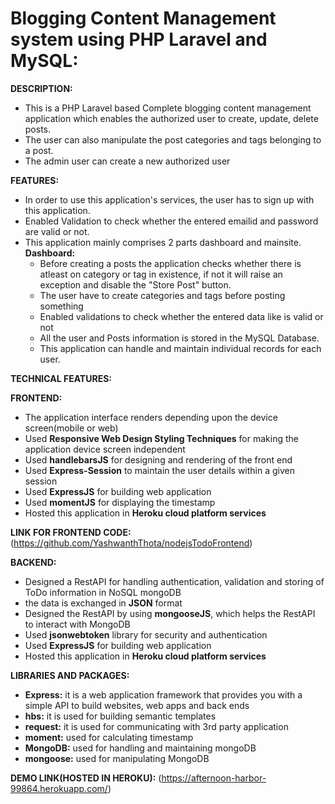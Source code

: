 # Blogging Content Management system using PHP Laravel and MySQL:

**DESCRIPTION:** 
  - This is a PHP Laravel based Complete blogging content management application which enables the authorized user to create, update, delete posts.
  - The user can also manipulate the post categories and tags belonging to a post.
  - The admin user can create a new authorized user 
  
**FEATURES:**
  - In order to use this application's services, the user has to sign up with this application.
  - Enabled Validation to check whether the entered emailid and password are valid or not.
  - This application mainly comprises 2 parts dashboard and mainsite.
  **Dashboard:**
      - Before creating a posts the application checks whether there is atleast on category or tag in existence, if not it will raise an  exception and disable the "Store Post"  button.
      - The user have to create categories and tags before posting something
      - Enabled validations to check whether the entered data like  is valid or not
      - All the user and Posts information is stored in the MySQL Database.
      - This application can handle and maintain individual records for each user.

**TECHNICAL FEATURES:**

**FRONTEND:**
   - The application interface renders depending upon the device screen(mobile or web)
   - Used **Responsive Web Design Styling Techniques** for making the application device screen independent 
   - Used **handlebarsJS** for designing and rendering of the front end
   - Used **Express-Session** to maintain the user details within a given session
   - Used **ExpressJS** for building web application
   - Used **momentJS** for displaying the timestamp
   - Hosted this application in **Heroku cloud platform services**

**LINK FOR FRONTEND CODE:**(https://github.com/YashwanthThota/nodejsTodoFrontend)

**BACKEND:**
   - Designed a RestAPI for handling authentication, validation and storing of ToDo information in NoSQL mongoDB
   - the data is exchanged in **JSON** format
   - Designed the RestAPI by using **mongooseJS**, which helps the RestAPI to interact with MongoDB
   - Used **jsonwebtoken** library for security and authentication
   - Used **ExpressJS** for building web application
   - Hosted this application in **Heroku cloud platform services**
 
**LIBRARIES AND PACKAGES:**
 - **Express:** it is a web application framework that provides you with a simple API to build websites, web apps and back ends
 - **hbs:** it is used for building semantic templates
 - **request:** it is used for communicating with 3rd party application
 - **moment:** used for calculating timestamp
 - **MongoDB:** used for handling and maintaining mongoDB
 - **mongoose:** used for manipulating MongoDB
 
**DEMO LINK(HOSTED IN HEROKU):**
 (https://afternoon-harbor-99864.herokuapp.com/)
